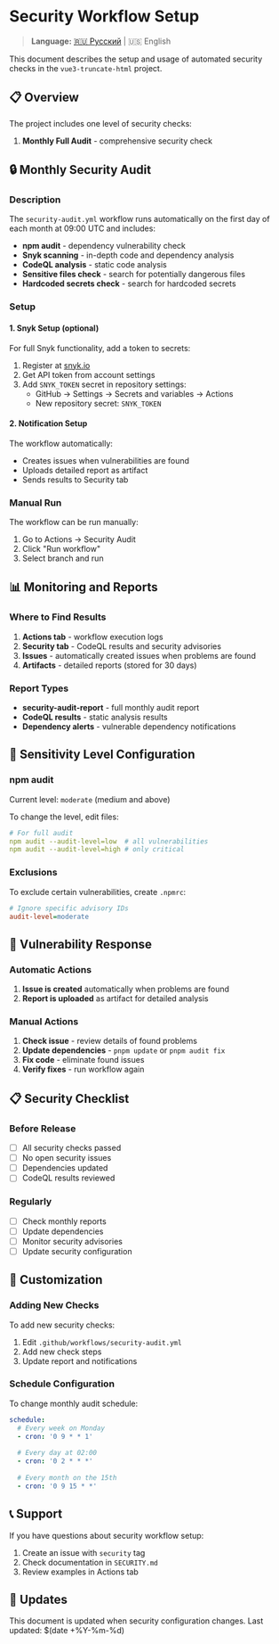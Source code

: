 # Security Workflow Setup

> **Language:** [🇷🇺 Русский](./SECURITY_SETUP.md) | 🇺🇸 English

This document describes the setup and usage of automated security checks in the `vue3-truncate-html` project.

## 📋 Overview

The project includes one level of security checks:

1. **Monthly Full Audit** - comprehensive security check

## 🔒 Monthly Security Audit

### Description

The `security-audit.yml` workflow runs automatically on the first day of each month at 09:00 UTC and includes:

- **npm audit** - dependency vulnerability check
- **Snyk scanning** - in-depth code and dependency analysis
- **CodeQL analysis** - static code analysis
- **Sensitive files check** - search for potentially dangerous files
- **Hardcoded secrets check** - search for hardcoded secrets

### Setup

#### 1. Snyk Setup (optional)

For full Snyk functionality, add a token to secrets:

1. Register at [snyk.io](https://snyk.io)
2. Get API token from account settings
3. Add `SNYK_TOKEN` secret in repository settings:
   - GitHub → Settings → Secrets and variables → Actions
   - New repository secret: `SNYK_TOKEN`

#### 2. Notification Setup

The workflow automatically:
- Creates issues when vulnerabilities are found
- Uploads detailed report as artifact
- Sends results to Security tab

### Manual Run

The workflow can be run manually:

1. Go to Actions → Security Audit
2. Click "Run workflow"
3. Select branch and run

## 📊 Monitoring and Reports

### Where to Find Results

1. **Actions tab** - workflow execution logs
2. **Security tab** - CodeQL results and security advisories
3. **Issues** - automatically created issues when problems are found
4. **Artifacts** - detailed reports (stored for 30 days)

### Report Types

- **security-audit-report** - full monthly audit report
- **CodeQL results** - static analysis results
- **Dependency alerts** - vulnerable dependency notifications

## 🔧 Sensitivity Level Configuration

### npm audit

Current level: `moderate` (medium and above)

To change the level, edit files:

```yaml
# For full audit
npm audit --audit-level=low  # all vulnerabilities
npm audit --audit-level=high # only critical
```

### Exclusions

To exclude certain vulnerabilities, create `.npmrc`:

```ini
# Ignore specific advisory IDs
audit-level=moderate
```

## 🚨 Vulnerability Response

### Automatic Actions

1. **Issue is created** automatically when problems are found
2. **Report is uploaded** as artifact for detailed analysis

### Manual Actions

1. **Check issue** - review details of found problems
2. **Update dependencies** - `pnpm update` or `pnpm audit fix`
3. **Fix code** - eliminate found issues
4. **Verify fixes** - run workflow again

## 📋 Security Checklist

### Before Release

- [ ] All security checks passed
- [ ] No open security issues
- [ ] Dependencies updated
- [ ] CodeQL results reviewed

### Regularly

- [ ] Check monthly reports
- [ ] Update dependencies
- [ ] Monitor security advisories
- [ ] Update security configuration

## 🔧 Customization

### Adding New Checks

To add new security checks:

1. Edit `.github/workflows/security-audit.yml`
2. Add new check steps
3. Update report and notifications

### Schedule Configuration

To change monthly audit schedule:

```yaml
schedule:
  # Every week on Monday
  - cron: '0 9 * * 1'
  
  # Every day at 02:00
  - cron: '0 2 * * *'
  
  # Every month on the 15th
  - cron: '0 9 15 * *'
```

## 📞 Support

If you have questions about security workflow setup:

1. Create an issue with `security` tag
2. Check documentation in `SECURITY.md`
3. Review examples in Actions tab

## 🔄 Updates

This document is updated when security configuration changes. Last updated: $(date +%Y-%m-%d) 
